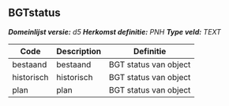 ﻿## BGTstatus

*__Domeinlijst versie:__ d5*
*__Herkomst definitie:__ PNH*
*__Type veld:__ TEXT*

|__Code__ |__Description__ |__Definitie__	|
|	---	|	---	|   ---	| 
| bestaand | bestaand | BGT status van object |
| historisch | historisch | BGT status van object |
| plan | plan | BGT status van object |
